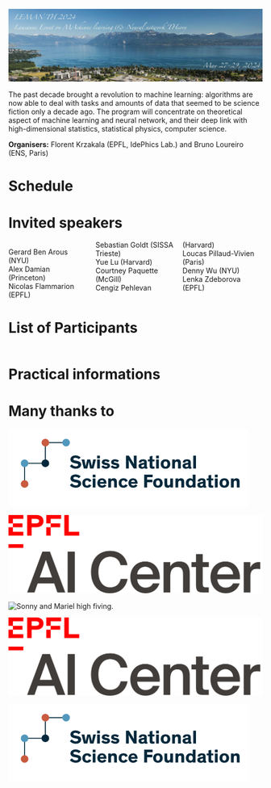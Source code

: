 ![program](lemanth2024.jpg)

The past decade brought a revolution to machine learning: algorithms are now able to deal with tasks and amounts of data that seemed to be science fiction only a decade ago. The program will concentrate on theoretical aspect of machine learning and neural network, and their deep link with high-dimensional statistics, statistical physics, computer science.

__Organisers:__  Florent Krzakala (EPFL, IdePhics Lab.) and Bruno Loureiro (ENS, Paris)

# Schedule


# Invited speakers

<div style="column-count: 3;">

Gerard Ben Arous (NYU) <br>
Alex Damian (Princeton) <br>
Nicolas Flammarion (EPFL) <br>
Sebastian 	Goldt	(SISSA Trieste) <br>
Yue	Lu	(Harvard) <br>
Courtney Paquette (McGill) <br>
Cengiz	Pehlevan (Harvard) <br>
Loucas Pillaud-Vivien	(Paris) <br>
Denny Wu (NYU) <br>
Lenka Zdeborova (EPFL) <br>

</div>

# List of Participants

<div style="column-count: 3;">

</div>

# Practical informations

# Many thanks to

[![Fonds National Suisse](2022-10-12-134122.670745snsf.PNG)](https://www.snf.ch/fr)

[![EPFL AI center](epfl-ai-center-logo.png)](https://ai.epfl.ch/)

![Sonny and Mariel high fiving.](https://content.codecademy.com/courses/learn-cpp/community-challenge/highfive.gif)

![EPFL AI center](./epfl-ai-center-logo.png)

![Fonds National Suisse](./2022-10-12-134122.670745snsf.PNG)
